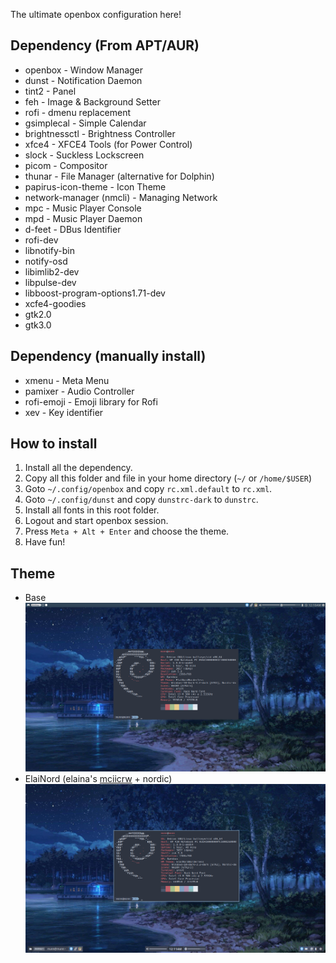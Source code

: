 The ultimate openbox configuration here!

## Dependency (From APT/AUR)
- openbox - Window Manager
- dunst - Notification Daemon
- tint2 - Panel
- feh - Image & Background Setter
- rofi - dmenu replacement
- gsimplecal - Simple Calendar
- brightnessctl - Brightness Controller
- xfce4 - XFCE4 Tools (for Power Control)
- slock - Suckless Lockscreen
- picom - Compositor
- thunar - File Manager (alternative for Dolphin)
- papirus-icon-theme - Icon Theme
- network-manager (nmcli) - Managing Network
- mpc - Music Player Console
- mpd - Music Player Daemon
- d-feet - DBus Identifier
- rofi-dev
- libnotify-bin
- notify-osd
- libimlib2-dev
- libpulse-dev
- libboost-program-options1.71-dev 
- xcfe4-goodies
- gtk2.0
- gtk3.0

## Dependency (manually install)
- xmenu - Meta Menu
- pamixer - Audio Controller
- rofi-emoji - Emoji library for Rofi
- xev - Key identifier

## How to install
1. Install all the dependency.
2. Copy all this folder and file in your home directory (`~/` or `/home/$USER`)
3. Goto `~/.config/openbox` and copy `rc.xml.default` to `rc.xml`.
4. Goto `~/.config/dunst` and copy `dunstrc-dark` to `dunstrc`.
5. Install all fonts in this root folder.
6. Logout and start openbox session.
7. Press `Meta + Alt + Enter` and choose the theme.
8. Have fun!

## Theme
- Base
![base](./ss/base.png)
- ElaiNord (elaina's [mciicrw](https://github.com/mciicrw) + nordic)
![elainord](./ss/elainord.png)
